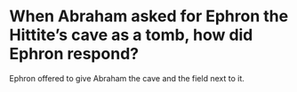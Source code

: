 # When Abraham asked for Ephron the Hittite’s cave as a tomb, how did Ephron respond?

Ephron offered to give Abraham the cave and the field next to it.
